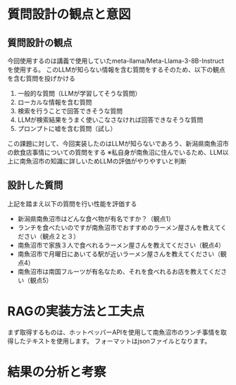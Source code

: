 # 質問設計の観点と意図
## 質問設計の観点
今回使用するのは講義で使用していたmeta-llama/Meta-Llama-3-8B-Instructを使用する。
このLLMが知らない情報を含む質問をするそのため、以下の観点を含む質問を投げかける
1. 一般的な質問（LLMが学習してそうな質問）
2. ローカルな情報を含む質問
3. 検索を行うことで回答できそうな質問
4. LLMが検索結果をうまく使いこなさなければ回答できなそうな質問
5. プロンプトに嘘を含む質問（試し）

この課題に対して、今回実装したのはLLMが知らないであろう、新潟県南魚沼市の飲食店事情についての質問をする
※私自身が南魚沼に住んでいるため、LLM以上に南魚沼市の知識に詳しいためLLMの評価がやりやすいと判断

## 設計した質問
上記を踏まえ以下の質問を行い性能を評価する
- 新潟県南魚沼市はどんな食べ物が有名ですか？（観点1）
- ランチを食べたいのですが南魚沼市でおすすめのラーメン屋さんを教えてください（観点２と３）
- 南魚沼市で家族３人で食べれるラーメン屋さんを教えてください（観点4）
- 南魚沼市で月曜日にあいてる駅が近いラーメン屋さんを教えてください（観点4）
- 南魚沼市は南国フルーツが有名なため、それを食べれるお店を教えてください（観点5）

# RAGの実装方法と工夫点
まず取得するものは、ホットペッパーAPIを使用して南魚沼市のランチ事情を取得したテキストを使用します。
フォーマットはjsonファイルとなります。

# 結果の分析と考察

